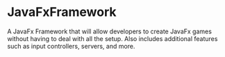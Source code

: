 # JavaFxFramework
A JavaFx Framework that will allow developers to create JavaFx games without having to deal with all the setup. Also includes additional features such as input controllers, servers, and more.
